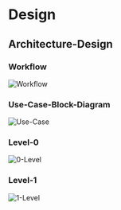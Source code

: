 # Design

##  Architecture-Design

### Workflow 
  ![Workflow](https://user-images.githubusercontent.com/102242702/160637835-0ba95cab-9e71-46fd-b086-92b5d568e65b.PNG)
  
### Use-Case-Block-Diagram
  ![Use-Case](https://user-images.githubusercontent.com/102242702/160637855-4262c8a9-6c6f-4984-88aa-e2a37ba6a6d2.PNG)

### Level-0
  ![0-Level](https://user-images.githubusercontent.com/102242702/160637881-506ac982-4f1e-4f34-bc5c-b03f5740f092.PNG)

### Level-1
  ![1-Level](https://user-images.githubusercontent.com/102242702/160637900-c8340877-bb29-4941-8cc5-812ffc9644f3.PNG)

